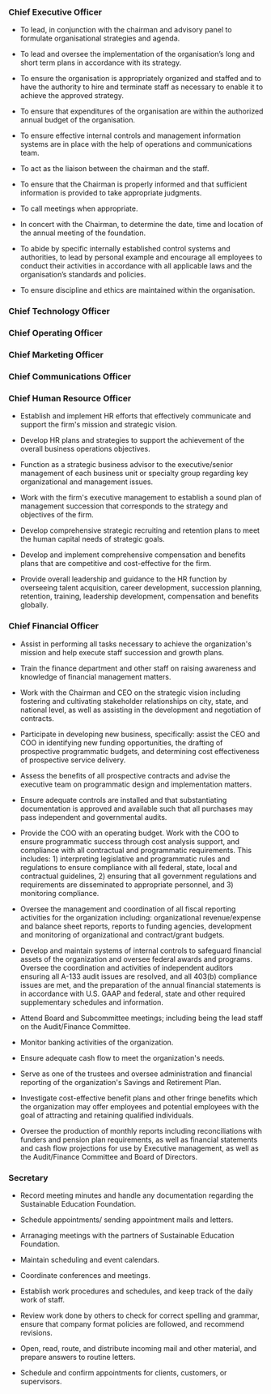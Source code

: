 
### Chief Executive Officer

* To lead, in conjunction with the chairman and advisory panel to formulate organisational strategies and agenda.

* To lead and oversee the implementation of the organisation’s long and short term plans in accordance with its strategy.

* To ensure the organisation is appropriately organized and staffed and to have the authority to hire and terminate staff as necessary to enable it to achieve the approved strategy.

* To ensure that expenditures of the organisation are within the authorized annual budget of the organisation.

* To ensure effective internal controls and management information systems are in place with the help of operations and communications team.

* To act as the liaison between the chairman and the staff.

* To ensure that the Chairman is properly informed and that sufficient information is provided to take appropriate judgments.

* To call meetings when appropriate.

* In concert with the Chairman, to determine the date, time and location of the annual meeting of the foundation.

* To abide by specific internally established control systems and authorities, to lead by personal example and encourage all employees to conduct their activities in accordance with all applicable laws and the
organisation’s standards and policies.

* To ensure  discipline and ethics are maintained within the organisation.

### Chief Technology Officer

### Chief Operating Officer

### Chief Marketing Officer

### Chief Communications Officer

### Chief Human Resource Officer

* Establish and implement HR efforts that effectively communicate and support the firm's mission and strategic vision.

* Develop HR plans and strategies to support the achievement of the overall business operations objectives.

* Function as a strategic business advisor to the executive/senior management of each business unit or specialty group regarding key organizational and management issues.

* Work with the firm's executive management to establish a sound plan of management succession that corresponds to the strategy and objectives of the firm. 

* Develop comprehensive strategic recruiting and retention plans to meet the human capital needs of strategic goals.

* Develop and implement comprehensive compensation and benefits plans that are competitive and cost-effective for the firm.

* Provide overall leadership and guidance to the HR function by overseeing talent acquisition, career development, succession planning, retention, training, leadership development, compensation and benefits globally.

### Chief Financial Officer

* Assist in performing all tasks necessary to achieve the organization's mission and help execute staff succession and growth plans.

* Train the finance department and other staff on raising awareness and knowledge of financial management matters.

* Work with the Chairman and CEO on the strategic vision including fostering and cultivating stakeholder relationships on city, state, and national level, as well as assisting in the development and negotiation of contracts.

* Participate in developing new business, specifically: assist the CEO and COO in identifying new funding opportunities, the drafting of prospective programmatic budgets, and determining cost effectiveness of prospective service delivery.

* Assess the benefits of all prospective contracts and advise the executive team on programmatic design and implementation matters.

* Ensure adequate controls are installed and that substantiating documentation is approved and available such that all purchases may pass independent and governmental audits.

* Provide the COO with an operating budget. Work with the COO to ensure programmatic success through cost analysis support, and compliance with all contractual and programmatic requirements. This includes: 1) interpreting legislative and programmatic rules and regulations to ensure compliance with all federal, state, local and contractual guidelines, 2) ensuring that all government regulations and requirements are disseminated to appropriate personnel, and 3) monitoring compliance.

* Oversee the management and coordination of all fiscal reporting activities for the organization including: organizational revenue/expense and balance sheet reports, reports to funding agencies, development and monitoring of organizational and contract/grant budgets.

* Develop and maintain systems of internal controls to safeguard financial assets of the organization and oversee federal awards and programs. Oversee the coordination and activities of independent auditors ensuring all A-133 audit issues are resolved, and all 403(b) compliance issues are met, and the preparation of the annual financial statements is in accordance with U.S. GAAP and federal, state and other required supplementary schedules and information.

* Attend Board and Subcommittee meetings; including being the lead staff on the Audit/Finance Committee.

* Monitor banking activities of the organization.

* Ensure adequate cash flow to meet the organization's needs.

* Serve as one of the trustees and oversee administration and financial reporting of the organization's Savings and Retirement Plan.

* Investigate cost-effective benefit plans and other fringe benefits which the organization may offer employees and potential employees with the goal of attracting and retaining qualified individuals.

* Oversee the production of monthly reports including reconciliations with funders and pension plan requirements, as well as financial statements and cash flow projections for use by Executive management, as well as the Audit/Finance Committee and Board of Directors.

### Secretary

* Record meeting minutes and handle any documentation regarding the Sustainable Education Foundation.

* Schedule appointments/ sending appointment mails and letters.  

* Arranaging meetings with the partners of Sustainable Education Foundation.

* Maintain scheduling and event calendars.

* Coordinate conferences and meetings.

* Establish work procedures and schedules, and keep track of the daily work of staff.

* Review work done by others to check for correct spelling and grammar, ensure that company format policies are followed, and recommend revisions.

* Open, read, route, and distribute incoming mail and other material, and prepare answers to routine letters.

* Schedule and confirm appointments for clients, customers, or supervisors.
